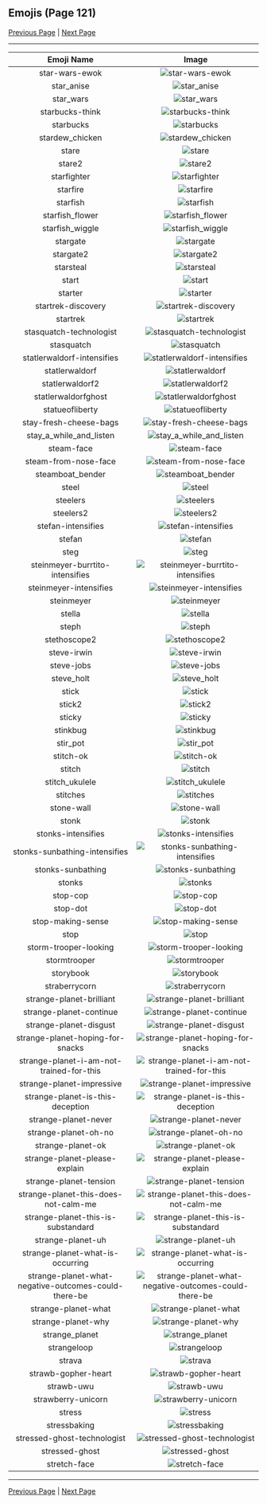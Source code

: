 
## Emojis (Page 121)

[Previous Page](/docs/hc/page-s-0120.md)
  | [Next Page](/docs/hc/page-s-0122.md)

<hr />

|Emoji Name|Image|
| :-: | :-: |
|star-wars-ewok| ![star-wars-ewok](/emojis/hc/star-wars-ewok.png)|
|star_anise| ![star_anise](/emojis/hc/star_anise.jpg)|
|star_wars| ![star_wars](/emojis/hc/star_wars.png)|
|starbucks-think| ![starbucks-think](/emojis/hc/starbucks-think.png)|
|starbucks| ![starbucks](/emojis/hc/starbucks.png)|
|stardew_chicken| ![stardew_chicken](/emojis/hc/stardew_chicken.png)|
|stare| ![stare](/emojis/hc/stare.png)|
|stare2| ![stare2](/emojis/hc/stare2.gif)|
|starfighter| ![starfighter](/emojis/hc/starfighter.png)|
|starfire| ![starfire](/emojis/hc/starfire.gif)|
|starfish| ![starfish](/emojis/hc/starfish.jpg)|
|starfish_flower| ![starfish_flower](/emojis/hc/starfish_flower.png)|
|starfish_wiggle| ![starfish_wiggle](/emojis/hc/starfish_wiggle.gif)|
|stargate| ![stargate](/emojis/hc/stargate.jpg)|
|stargate2| ![stargate2](/emojis/hc/stargate2.gif)|
|starsteal| ![starsteal](/emojis/hc/starsteal.png)|
|start| ![start](/emojis/hc/start.jpg)|
|starter| ![starter](/emojis/hc/starter.png)|
|startrek-discovery| ![startrek-discovery](/emojis/hc/startrek-discovery.png)|
|startrek| ![startrek](/emojis/hc/startrek.png)|
|stasquatch-technologist| ![stasquatch-technologist](/emojis/hc/stasquatch-technologist.png)|
|stasquatch| ![stasquatch](/emojis/hc/stasquatch.png)|
|statlerwaldorf-intensifies| ![statlerwaldorf-intensifies](/emojis/hc/statlerwaldorf-intensifies.gif)|
|statlerwaldorf| ![statlerwaldorf](/emojis/hc/statlerwaldorf.png)|
|statlerwaldorf2| ![statlerwaldorf2](/emojis/hc/statlerwaldorf2.png)|
|statlerwaldorfghost| ![statlerwaldorfghost](/emojis/hc/statlerwaldorfghost.gif)|
|statueofliberty| ![statueofliberty](/emojis/hc/statueofliberty.png)|
|stay-fresh-cheese-bags| ![stay-fresh-cheese-bags](/emojis/hc/stay-fresh-cheese-bags.jpg)|
|stay_a_while_and_listen| ![stay_a_while_and_listen](/emojis/hc/stay_a_while_and_listen.gif)|
|steam-face| ![steam-face](/emojis/hc/steam-face.png)|
|steam-from-nose-face| ![steam-from-nose-face](/emojis/hc/steam-from-nose-face.gif)|
|steamboat_bender| ![steamboat_bender](/emojis/hc/steamboat_bender.png)|
|steel| ![steel](/emojis/hc/steel.png)|
|steelers| ![steelers](/emojis/hc/steelers.png)|
|steelers2| ![steelers2](/emojis/hc/steelers2.png)|
|stefan-intensifies| ![stefan-intensifies](/emojis/hc/stefan-intensifies.gif)|
|stefan| ![stefan](/emojis/hc/stefan.png)|
|steg| ![steg](/emojis/hc/steg.png)|
|steinmeyer-burrtito-intensifies| ![steinmeyer-burrtito-intensifies](/emojis/hc/steinmeyer-burrtito-intensifies.gif)|
|steinmeyer-intensifies| ![steinmeyer-intensifies](/emojis/hc/steinmeyer-intensifies.gif)|
|steinmeyer| ![steinmeyer](/emojis/hc/steinmeyer.png)|
|stella| ![stella](/emojis/hc/stella.gif)|
|steph| ![steph](/emojis/hc/steph.jpg)|
|stethoscope2| ![stethoscope2](/emojis/hc/stethoscope2.jpg)|
|steve-irwin| ![steve-irwin](/emojis/hc/steve-irwin.png)|
|steve-jobs| ![steve-jobs](/emojis/hc/steve-jobs.jpg)|
|steve_holt| ![steve_holt](/emojis/hc/steve_holt.png)|
|stick| ![stick](/emojis/hc/stick.png)|
|stick2| ![stick2](/emojis/hc/stick2.png)|
|sticky| ![sticky](/emojis/hc/sticky.jpg)|
|stinkbug| ![stinkbug](/emojis/hc/stinkbug.jpg)|
|stir_pot| ![stir_pot](/emojis/hc/stir_pot.gif)|
|stitch-ok| ![stitch-ok](/emojis/hc/stitch-ok.png)|
|stitch| ![stitch](/emojis/hc/stitch.png)|
|stitch_ukulele| ![stitch_ukulele](/emojis/hc/stitch_ukulele.gif)|
|stitches| ![stitches](/emojis/hc/stitches.png)|
|stone-wall| ![stone-wall](/emojis/hc/stone-wall.png)|
|stonk| ![stonk](/emojis/hc/stonk.gif)|
|stonks-intensifies| ![stonks-intensifies](/emojis/hc/stonks-intensifies.gif)|
|stonks-sunbathing-intensifies| ![stonks-sunbathing-intensifies](/emojis/hc/stonks-sunbathing-intensifies.gif)|
|stonks-sunbathing| ![stonks-sunbathing](/emojis/hc/stonks-sunbathing.png)|
|stonks| ![stonks](/emojis/hc/stonks.png)|
|stop-cop| ![stop-cop](/emojis/hc/stop-cop.gif)|
|stop-dot| ![stop-dot](/emojis/hc/stop-dot.png)|
|stop-making-sense| ![stop-making-sense](/emojis/hc/stop-making-sense.png)|
|stop| ![stop](/emojis/hc/stop.png)|
|storm-trooper-looking| ![storm-trooper-looking](/emojis/hc/storm-trooper-looking.gif)|
|stormtrooper| ![stormtrooper](/emojis/hc/stormtrooper.png)|
|storybook| ![storybook](/emojis/hc/storybook.png)|
|straberrycorn| ![straberrycorn](/emojis/hc/straberrycorn.png)|
|strange-planet-brilliant| ![strange-planet-brilliant](/emojis/hc/strange-planet-brilliant.png)|
|strange-planet-continue| ![strange-planet-continue](/emojis/hc/strange-planet-continue.png)|
|strange-planet-disgust| ![strange-planet-disgust](/emojis/hc/strange-planet-disgust.png)|
|strange-planet-hoping-for-snacks| ![strange-planet-hoping-for-snacks](/emojis/hc/strange-planet-hoping-for-snacks.png)|
|strange-planet-i-am-not-trained-for-this| ![strange-planet-i-am-not-trained-for-this](/emojis/hc/strange-planet-i-am-not-trained-for-this.png)|
|strange-planet-impressive| ![strange-planet-impressive](/emojis/hc/strange-planet-impressive.png)|
|strange-planet-is-this-deception| ![strange-planet-is-this-deception](/emojis/hc/strange-planet-is-this-deception.png)|
|strange-planet-never| ![strange-planet-never](/emojis/hc/strange-planet-never.png)|
|strange-planet-oh-no| ![strange-planet-oh-no](/emojis/hc/strange-planet-oh-no.png)|
|strange-planet-ok| ![strange-planet-ok](/emojis/hc/strange-planet-ok.png)|
|strange-planet-please-explain| ![strange-planet-please-explain](/emojis/hc/strange-planet-please-explain.png)|
|strange-planet-tension| ![strange-planet-tension](/emojis/hc/strange-planet-tension.png)|
|strange-planet-this-does-not-calm-me| ![strange-planet-this-does-not-calm-me](/emojis/hc/strange-planet-this-does-not-calm-me.png)|
|strange-planet-this-is-substandard| ![strange-planet-this-is-substandard](/emojis/hc/strange-planet-this-is-substandard.png)|
|strange-planet-uh| ![strange-planet-uh](/emojis/hc/strange-planet-uh.png)|
|strange-planet-what-is-occurring| ![strange-planet-what-is-occurring](/emojis/hc/strange-planet-what-is-occurring.png)|
|strange-planet-what-negative-outcomes-could-there-be| ![strange-planet-what-negative-outcomes-could-there-be](/emojis/hc/strange-planet-what-negative-outcomes-could-there-be.png)|
|strange-planet-what| ![strange-planet-what](/emojis/hc/strange-planet-what.png)|
|strange-planet-why| ![strange-planet-why](/emojis/hc/strange-planet-why.png)|
|strange_planet| ![strange_planet](/emojis/hc/strange_planet.png)|
|strangeloop| ![strangeloop](/emojis/hc/strangeloop.jpg)|
|strava| ![strava](/emojis/hc/strava.jpg)|
|strawb-gopher-heart| ![strawb-gopher-heart](/emojis/hc/strawb-gopher-heart.png)|
|strawb-uwu| ![strawb-uwu](/emojis/hc/strawb-uwu.png)|
|strawberry-unicorn| ![strawberry-unicorn](/emojis/hc/strawberry-unicorn.png)|
|stress| ![stress](/emojis/hc/stress.png)|
|stressbaking| ![stressbaking](/emojis/hc/stressbaking.png)|
|stressed-ghost-technologist| ![stressed-ghost-technologist](/emojis/hc/stressed-ghost-technologist.png)|
|stressed-ghost| ![stressed-ghost](/emojis/hc/stressed-ghost.png)|
|stretch-face| ![stretch-face](/emojis/hc/stretch-face.png)|

<hr/>

[Previous Page](/docs/hc/page-s-0120.md)
  | [Next Page](/docs/hc/page-s-0122.md)